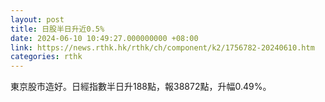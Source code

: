 ```yaml
---
layout: post
title: 日股半日升近0.5%
date: 2024-06-10 10:49:27.000000000 +08:00
link: https://news.rthk.hk/rthk/ch/component/k2/1756782-20240610.htm
categories: rthk
---
```


東京股市造好。日經指數半日升188點，報38872點，升幅0.49%。

